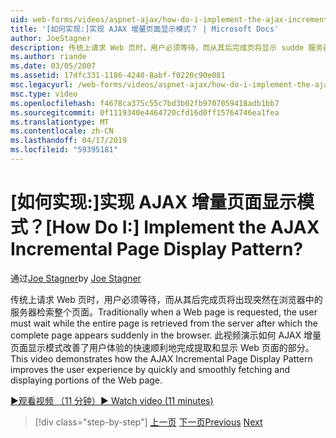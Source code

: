```yaml
---
uid: web-forms/videos/aspnet-ajax/how-do-i-implement-the-ajax-incremental-page-display-pattern
title: '[如何实现:]实现 AJAX 增量页面显示模式？ | Microsoft Docs'
author: JoeStagner
description: 传统上请求 Web 页时，用户必须等待，而从其后完成页将显示 sudde 服务器检索整个页面...
ms.author: riande
ms.date: 03/05/2007
ms.assetid: 17dfc331-1186-4240-8abf-f0220c90e081
msc.legacyurl: /web-forms/videos/aspnet-ajax/how-do-i-implement-the-ajax-incremental-page-display-pattern
msc.type: video
ms.openlocfilehash: f4678ca375c55c7bd3b02fb9707059418adb1bb7
ms.sourcegitcommit: 0f1119340e4464720cfd16d0ff15764746ea1fea
ms.translationtype: MT
ms.contentlocale: zh-CN
ms.lasthandoff: 04/17/2019
ms.locfileid: "59395181"
---
```

# <a name="how-do-i-implement-the-ajax-incremental-page-display-pattern"></a><span data-ttu-id="32fc9-104">[如何实现:]实现 AJAX 增量页面显示模式？</span><span class="sxs-lookup"><span data-stu-id="32fc9-104">[How Do I:] Implement the AJAX Incremental Page Display Pattern?</span></span>

<span data-ttu-id="32fc9-105">通过[Joe Stagner](https://github.com/JoeStagner)</span><span class="sxs-lookup"><span data-stu-id="32fc9-105">by [Joe Stagner](https://github.com/JoeStagner)</span></span>

<span data-ttu-id="32fc9-106">传统上请求 Web 页时，用户必须等待，而从其后完成页将出现突然在浏览器中的服务器检索整个页面。</span><span class="sxs-lookup"><span data-stu-id="32fc9-106">Traditionally when a Web page is requested, the user must wait while the entire page is retrieved from the server after which the complete page appears suddenly in the browser.</span></span> <span data-ttu-id="32fc9-107">此视频演示如何 AJAX 增量页面显示模式改善了用户体验的快速顺利地完成提取和显示 Web 页面的部分。</span><span class="sxs-lookup"><span data-stu-id="32fc9-107">This video demonstrates how the AJAX Incremental Page Display Pattern improves the user experience by quickly and smoothly fetching and displaying portions of the Web page.</span></span>

[<span data-ttu-id="32fc9-108">&#9654;观看视频 （11 分钟）</span><span class="sxs-lookup"><span data-stu-id="32fc9-108">&#9654; Watch video (11 minutes)</span></span>](https://channel9.msdn.com/Blogs/ASP-NET-Site-Videos/how-do-i-implement-the-ajax-incremental-page-display-pattern)

> [!div class="step-by-step"]
> <span data-ttu-id="32fc9-109">[上一页](how-do-i-implement-the-ajax-paging-pattern.md)
> [下一页](how-do-i-implement-the-incremental-page-display-pattern-using-http-get-and-post.md)</span><span class="sxs-lookup"><span data-stu-id="32fc9-109">[Previous](how-do-i-implement-the-ajax-paging-pattern.md)
[Next](how-do-i-implement-the-incremental-page-display-pattern-using-http-get-and-post.md)</span></span>
